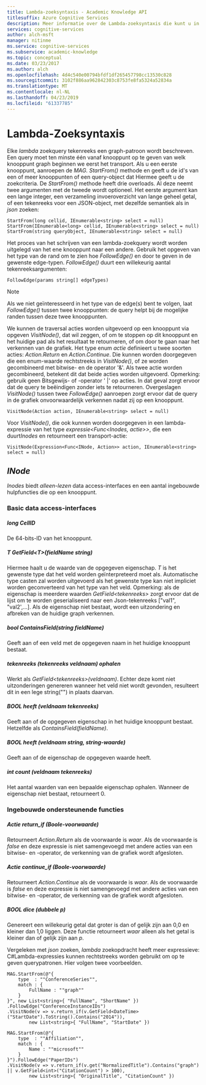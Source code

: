 ```yaml
---
title: Lambda-zoeksyntaxis - Academic Knowledge API
titlesuffix: Azure Cognitive Services
description: Meer informatie over de Lambda-zoeksyntaxis die kunt u in de Academic Knowledge API.
services: cognitive-services
author: alch-msft
manager: nitinme
ms.service: cognitive-services
ms.subservice: academic-knowledge
ms.topic: conceptual
ms.date: 03/23/2017
ms.author: alch
ms.openlocfilehash: 4d4c540e00794bfdf1df265457798cc13530c828
ms.sourcegitcommit: 3102f886aa962842303c8753fe8fa5324a52834a
ms.translationtype: MT
ms.contentlocale: nl-NL
ms.lasthandoff: 04/23/2019
ms.locfileid: "61337785"
---
```

# <a name="lambda-search-syntax"></a>Lambda-Zoeksyntaxis

Elke *lambda* zoekquery tekenreeks een graph-patroon wordt beschreven. Een query moet ten minste één vanaf knooppunt op te geven van welk knooppunt graph beginnen we eerst het transport. Als u een eerste knooppunt, aanroepen de *MAG. StartFrom()* methode en geeft u de id's van een of meer knooppunten of een query-object dat Hiermee geeft u de zoekcriteria. De *StartFrom()* methode heeft drie overloads. Al deze neemt twee argumenten met de tweede wordt optioneel. Het eerste argument kan een lange integer, een verzameling invoeroverzicht van lange geheel getal, of een tekenreeks voor een JSON-object, met dezelfde semantiek als in *json* zoeken:
```
StartFrom(long cellid, IEnumerable<string> select = null)
StartFrom(IEnumerable<long> cellid, IEnumerable<string> select = null)
StartFrom(string queryObject, IEnumerable<string> select = null)
```

Het proces van het schrijven van een lambda-zoekquery wordt worden uitgelegd van het ene knooppunt naar een andere. Gebruik het opgeven van het type van de rand om te zien hoe *FollowEdge()* en door te geven in de gewenste edge-typen. *FollowEdge()* duurt een willekeurig aantal tekenreeksargumenten:
```
FollowEdge(params string[] edgeTypes)
```
> [!NOTE]
> Als we niet geïnteresseerd in het type van de edge(s) bent te volgen, laat *FollowEdge()* tussen twee knooppunten: de query helpt bij de mogelijke randen tussen deze twee knooppunten.

We kunnen de traversal acties worden uitgevoerd op een knooppunt via opgeven *VisitNode()*, dat wil zeggen, of om te stoppen op dit knooppunt en het huidige pad als het resultaat te retourneren, of om door te gaan naar het verkennen van de grafiek.  Het type enum *actie* definieert u twee soorten acties: *Action.Return* en *Action.Continue*. Die kunnen worden doorgegeven die een enum-waarde rechtstreeks in *VisitNode()*, of ze worden gecombineerd met bitwise- en de operator '&'. Als twee actie worden gecombineerd, betekent dit dat beide acties worden uitgevoerd. Opmerking: gebruik geen Bitsgewijs- of -operator ' |' op acties. In dat geval zorgt ervoor dat de query te beëindigen zonder iets te retourneren. Overgeslagen *VisitNode()* tussen twee *FollowEdge()* aanroepen zorgt ervoor dat de query in de grafiek onvoorwaardelijk verkennen nadat zij op een knooppunt.

```
VisitNode(Action action, IEnumerable<string> select = null)
```

Voor *VisitNode()*, die ook kunnen worden doorgegeven in een lambda-expressie van het type *expressie\<Func\<Inodes, actie\>\>*, die een duurt*Inodes* en retourneert een transport-actie:

```
VisitNode(Expression<Func<INode, Action>> action, IEnumerable<string> select = null)
```

## <a name="inode"></a>*INode* 

*Inodes* biedt *alleen-lezen* data access-interfaces en een aantal ingebouwde hulpfuncties die op een knooppunt. 

### <a name="basic-data-access-interfaces"></a>Basic data access-interfaces

##### <a name="long-cellid"></a>long CellID

De 64-bits-ID van het knooppunt. 

##### <a name="t-getfieldtstring-fieldname"></a>T GetField\<T\>(fieldName string)

Hiermee haalt u de waarde van de opgegeven eigenschap. *T* is het gewenste type dat het veld worden geïnterpreteerd moet als. Automatische type casten zal worden uitgevoerd als het gewenste type kan niet impliciet worden geconverteerd van het type van het veld. Opmerking: als de eigenschap is meerdere waarden *GetField\<tekenreeks\>*  zorgt ervoor dat de lijst om te worden geserialiseerd naar een Json-tekenreeks ["val1", "val2',...]. Als de eigenschap niet bestaat, wordt een uitzondering en afbreken van de huidige graph verkennen.

##### <a name="bool-containsfieldstring-fieldname"></a>bool ContainsField(string fieldName)

Geeft aan of een veld met de opgegeven naam in het huidige knooppunt bestaat.

##### <a name="string-getstring-fieldname"></a>tekenreeks (tekenreeks veldnaam) ophalen

Werkt als *GetField\<tekenreeks\>(veldnaam)*. Echter deze komt niet uitzonderingen genereren wanneer het veld niet wordt gevonden, resulteert dit in een lege string("") in plaats daarvan.

##### <a name="bool-hasstring-fieldname"></a>BOOL heeft (veldnaam tekenreeks)

Geeft aan of de opgegeven eigenschap in het huidige knooppunt bestaat. Hetzelfde als *ContainsField(fieldName)*.

##### <a name="bool-hasstring-fieldname-string-value"></a>BOOL heeft (veldnaam string, string-waarde)

Geeft aan of de eigenschap de opgegeven waarde heeft. 

##### <a name="int-countstring-fieldname"></a>int count (veldnaam tekenreeks)

Het aantal waarden van een bepaalde eigenschap ophalen. Wanneer de eigenschap niet bestaat, retourneert 0.

### <a name="built-in-helper-functions"></a>Ingebouwde ondersteunende functies

##### <a name="action-returnifbool-condition"></a>Actie return_if (Boole-voorwaarde)

Retourneert *Action.Return* als de voorwaarde is *waar*. Als de voorwaarde is *false* en deze expressie is niet samengevoegd met andere acties van een bitwise- en -operator, de verkenning van de grafiek wordt afgesloten.

##### <a name="action-continueifbool-condition"></a>Actie continue_if (Boole-voorwaarde)

Retourneert *Action.Continue* als de voorwaarde is *waar*. Als de voorwaarde is *false* en deze expressie is niet samengevoegd met andere acties van een bitwise- en -operator, de verkenning van de grafiek wordt afgesloten.

##### <a name="bool-dicedouble-p"></a>BOOL dice (dubbele p)

Genereert een willekeurig getal dat groter is dan of gelijk zijn aan 0,0 en kleiner dan 1,0 liggen. Deze functie retourneert *waar* alleen als het getal is kleiner dan of gelijk zijn aan *p*.

Vergeleken met *json* zoeken, *lambda* zoekopdracht heeft meer expressieve: C#Lambda-expressies kunnen rechtstreeks worden gebruikt om op te geven querypatronen. Hier volgen twee voorbeelden.

```
MAG.StartFrom(@"{
    type  : ""ConferenceSeries"",
    match : {
        FullName : ""graph""
    }
}", new List<string>{ "FullName", "ShortName" })
.FollowEdge("ConferenceInstanceIDs")
.VisitNode(v => v.return_if(v.GetField<DateTime>("StartDate").ToString().Contains("2014")),
        new List<string>{ "FullName", "StartDate" })
```

```
MAG.StartFrom(@"{
    type  : ""Affiliation"",
    match : {
        Name : ""microsoft""
    }
}").FollowEdge("PaperIDs")
.VisitNode(v => v.return_if(v.get("NormalizedTitle").Contains("graph") || v.GetField<int>("CitationCount") > 100),
        new List<string>{ "OriginalTitle", "CitationCount" })
```
